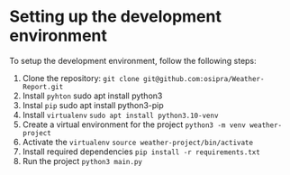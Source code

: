 # Setting up the development environment
To setup the development environment, follow the following steps:

1. Clone the repository:
`git clone git@github.com:osipra/Weather-Report.git`
2. Install `pyhton`
    sudo apt install python3
3. Instal `pip`
sudo apt install python3-pip
4. Install `virtualenv`
`sudo apt install python3.10-venv`
5. Create a virtual environment for the project
`python3 -m venv weather-project`
6. Activate the `virtualenv`
`source weather-project/bin/activate`
7. Install required dependencies
`pip install -r requirements.txt`
8. Run the project
`python3 main.py`